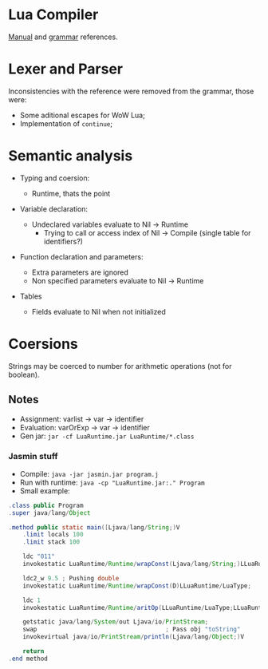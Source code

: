 # Lua Compiler

[Manual](https://www.lua.org/manual/5.4/manual.html) and
[grammar](https://github.com/antlr/grammars-v4/tree/master/lua) references.

# Lexer and Parser
Inconsistencies with the reference were removed from the grammar, those were:

- Some aditional escapes for WoW Lua;
- Implementation of `continue`;

# Semantic analysis

- Typing and coersion:
    - Runtime, thats the point

- Variable declaration:
    - Undeclared variables evaluate to Nil -> Runtime
        - Trying to call or access index of Nil -> Compile (single table for identifiers?)

- Function declaration and parameters:
    - Extra parameters are ignored
    - Non specified parameters evaluate to Nil -> Runtime

- Tables
    - Fields evaluate to Nil when not initialized

# Coersions
Strings may be coerced to number for arithmetic operations (not for boolean).

## Notes
- Assignment: varlist -> var -> identifier
- Evaluation: varOrExp -> var -> identifier
- Gen jar: `jar -cf LuaRuntime.jar LuaRuntime/*.class`

### Jasmin stuff
- Compile: `java -jar jasmin.jar program.j`
- Run with runtime: `java -cp "LuaRuntime.jar:." Program`
- Small example:

```java
.class public Program
.super java/lang/Object

.method public static main([Ljava/lang/String;)V
	.limit locals 100
	.limit stack 100

	ldc "011"
	invokestatic LuaRuntime/Runtime/wrapConst(Ljava/lang/String;)LLuaRuntime/LuaType;

	ldc2_w 9.5 ; Pushing double
	invokestatic LuaRuntime/Runtime/wrapConst(D)LLuaRuntime/LuaType;

	ldc 1
	invokestatic LuaRuntime/Runtime/aritOp(LLuaRuntime/LuaType;LLuaRuntime/LuaType;I)LLuaRuntime/LuaType;

	getstatic java/lang/System/out Ljava/io/PrintStream;
	swap									; Pass obj "toString"
	invokevirtual java/io/PrintStream/println(Ljava/lang/Object;)V

	return
.end method
```
